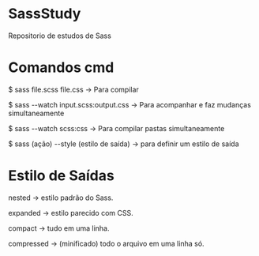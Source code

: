 # SassStudy
Repositorio de estudos de Sass

# Comandos cmd
$ sass file.scss file.css -> Para compilar

$ sass --watch input.scss:output.css -> Para acompanhar e faz mudanças simultaneamente

$ sass --watch scss:css -> Para compilar pastas simultaneamente

$ sass (ação) --style (estilo de saída) -> para definir um estilo de saída

# Estilo de Saídas 
nested -> estilo padrão do Sass.

expanded -> estilo parecido com CSS.

compact -> tudo em uma linha.

compressed -> (minificado) todo o arquivo em uma linha só.